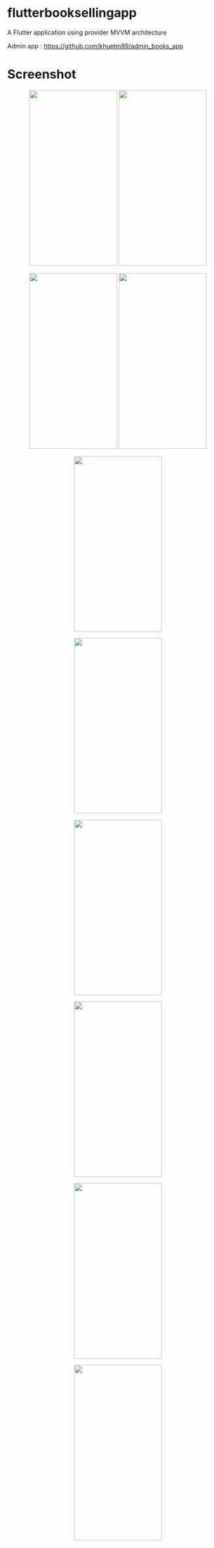 # flutterbooksellingapp

A Flutter application using provider MVVM architecture

Admin app : https://github.com/khuetm99/admin_books_app

# Screenshot

<p align="center">
<img src="https://user-images.githubusercontent.com/45823921/89195901-a1f19000-d5d3-11ea-850b-e125ad3bfa5b.jpg" data-canonical-src="https://gyazo.com/eb5c5741b6a9a16c692170a41a49c858.png" width="200" height="400" />

<img src="https://user-images.githubusercontent.com/45823921/89195815-7ff80d80-d5d3-11ea-897a-0665282a0e4f.jpg" data-canonical-src="https://gyazo.com/eb5c5741b6a9a16c692170a41a49c858.png" width="200" height="400" />
 </p>
 
<p align="center">
<img src="https://user-images.githubusercontent.com/45823921/89196038-db2a0000-d5d3-11ea-8744-2e4b9bc1db6a.jpg" data-canonical-src="https://gyazo.com/eb5c5741b6a9a16c692170a41a49c858.png" width="200" height="400" />

<img src="https://user-images.githubusercontent.com/45823921/88439845-84cffb00-ce36-11ea-8b4e-97ce7ea7d808.jpg" data-canonical-src="https://gyazo.com/eb5c5741b6a9a16c692170a41a49c858.png" width="200" height="400" />
</p>
 
<p align="center">
<img src="https://user-images.githubusercontent.com/45823921/88440003-e85a2880-ce36-11ea-9cef-af08e7a3d95b.jpg" data-canonical-src="https://gyazo.com/eb5c5741b6a9a16c692170a41a49c858.png" width="200" height="400" />
</p>

<p align="center">
<img src="https://user-images.githubusercontent.com/45823921/88440051-fdcf5280-ce36-11ea-9525-3540cfdf9cef.jpg" data-canonical-src="https://gyazo.com/eb5c5741b6a9a16c692170a41a49c858.png" width="200" height="400" />
</p>

<p align="center">
<img src="https://user-images.githubusercontent.com/45823921/88440081-16d80380-ce37-11ea-8438-8e32b04733ff.jpg" data-canonical-src="https://gyazo.com/eb5c5741b6a9a16c692170a41a49c858.png" width="200" height="400" />
</p>

<p align="center">
<img src="https://user-images.githubusercontent.com/45823921/88440102-29ead380-ce37-11ea-86b0-3d0208e42261.jpg" data-canonical-src="https://gyazo.com/eb5c5741b6a9a16c692170a41a49c858.png" width="200" height="400" />
</p>

<p align="center">
<img src="https://user-images.githubusercontent.com/45823921/88440144-5272cd80-ce37-11ea-98b0-7b01b97e364b.jpg" data-canonical-src="https://gyazo.com/eb5c5741b6a9a16c692170a41a49c858.png" width="200" height="400" />
</p>

<p align="center">
<img src="https://user-images.githubusercontent.com/45823921/89194972-4bd01d00-d5d2-11ea-8376-8a78fbc93001.jpg" data-canonical-src="https://gyazo.com/eb5c5741b6a9a16c692170a41a49c858.png" width="200" height="400" />
</p>

